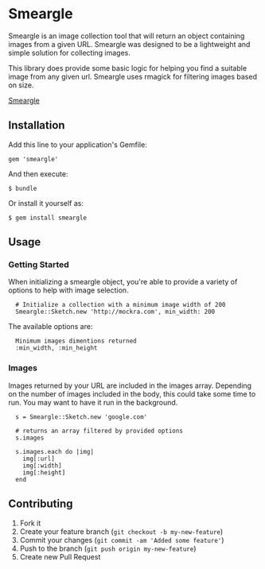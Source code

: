 # Smeargle

Smeargle is an image collection tool that will return an object
containing images from a given URL. Smeargle was designed to be
a lightweight and simple solution for collecting images.

This library does provide some basic logic for helping you find
a suitable image from any given url. Smeargle uses rmagick for
filtering images based on size.

[Smeargle](http://www.toplessrobot.com/smeargle.gif)

## Installation

Add this line to your application's Gemfile:

    gem 'smeargle'

And then execute:

    $ bundle

Or install it yourself as:

    $ gem install smeargle

## Usage

### Getting Started

When initializing a smeargle object, you're able to provide a variety of
options to help with image selection.

```
  # Initialize a collection with a minimum image width of 200
  Smeargle::Sketch.new 'http://mockra.com', min_width: 200
```

The available options are:

```
  Minimum images dimentions returned
  :min_width, :min_height
```

### Images

Images returned by your URL are included in the images array. Depending
on the number of images included in the body, this could take some time
to run. You may want to have it run in the background.

```
  s = Smeargle::Sketch.new 'google.com'

  # returns an array filtered by provided options
  s.images
  
  s.images.each do |img|
    img[:url]
    img[:width]
    img[:height]
  end
```

## Contributing

1. Fork it
2. Create your feature branch (`git checkout -b my-new-feature`)
3. Commit your changes (`git commit -am 'Added some feature'`)
4. Push to the branch (`git push origin my-new-feature`)
5. Create new Pull Request
